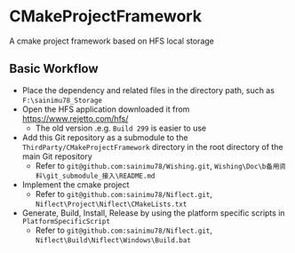 # CMakeProjectFramework

A cmake project framework based on HFS local storage

## Basic Workflow

- Place the dependency and related files in the directory path, such as `F:\sainimu78_Storage`
- Open the HFS application downloaded it from https://www.rejetto.com/hfs/
  - The old version .e.g. `Build 299` is easier to use
- Add this Git repository as a submodule to the `ThirdParty/CMakeProjectFramework` directory in the root directory of the main Git repository
  - Refer to `git@github.com:sainimu78/Wishing.git`, `Wishing\Doc\b备用资料\git_submodule_接入\README.md`
- Implement the cmake project
  - Refer to `git@github.com:sainimu78/Niflect.git`, `Niflect\Project\Niflect\CMakeLists.txt`
- Generate, Build, Install, Release by using the platform specific scripts in `PlatformSpecificScript`
  - Refer to `git@github.com:sainimu78/Niflect.git`, `Niflect\Build\Niflect\Windows\Build.bat`

